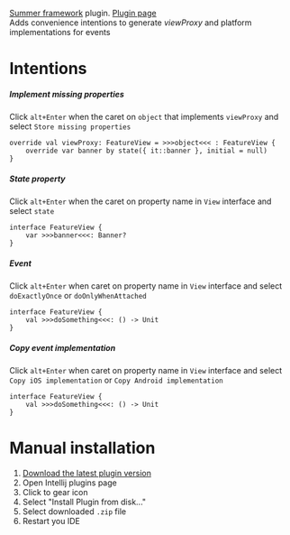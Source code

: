 [Summer framework](https://github.com/adevone/summer) plugin. [Plugin page](https://plugins.jetbrains.com/plugin/15616-summer-framework)  
Adds convenience intentions to generate *viewProxy* and platform implementations for events

# Intentions

##### Implement missing properties
Click `alt+Enter` when the caret on `object` that implements `viewProxy` and select `Store missing properties`
```
override val viewProxy: FeatureView = >>>object<<< : FeatureView {
    override var banner by state({ it::banner }, initial = null)
}
```

##### State property
Click `alt+Enter` when the caret on property name in `View` interface and select `state`
```
interface FeatureView {
    var >>>banner<<<: Banner?
}
```

##### Event
Click `alt+Enter` when caret on property name in `View` interface and select `doExactlyOnce` or `doOnlyWhenAttached`
```
interface FeatureView {
    val >>>doSomething<<<: () -> Unit
}
```

##### Copy event implementation
Click `alt+Enter` when caret on property name in `View` interface and select `Copy iOS implementation` or `Copy Android implementation`
```
interface FeatureView {
    val >>>doSomething<<<: () -> Unit
}
```

# Manual installation

1. [Download the latest plugin version](https://github.com/adevone/summer-plugin/releases)
2. Open Intellij plugins page
3. Click to gear icon
4. Select "Install Plugin from disk..."
5. Select downloaded `.zip` file
6. Restart you IDE
